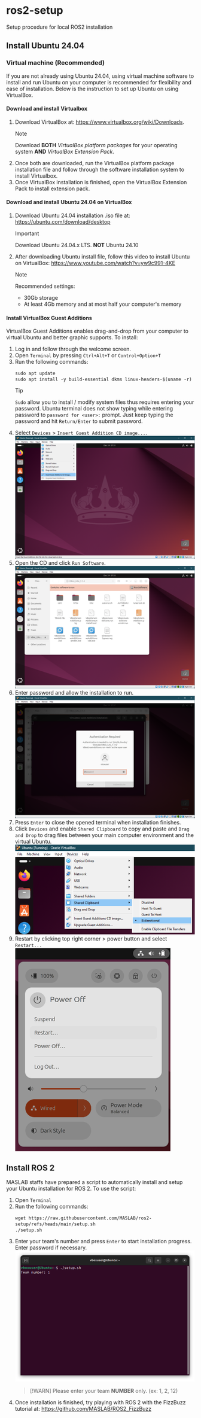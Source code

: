 # ros2-setup
Setup procedure for local ROS2 installation
## Install Ubuntu 24.04
### Virtual machine (Recommended)
If you are not already using Ubuntu 24.04, using virtual machine software to install and run Ubuntu on your computer is recommended for flexibility and ease of installation. Below is the instruction to set up Ubuntu on using VirtualBox.
#### Download and install Virtualbox
1. Download VirtualBox at: https://www.virtualbox.org/wiki/Downloads. 
    > [!NOTE] 
    > Download **BOTH** _VirtualBox platform packages_ for your operating system **AND** _VirtualBox Extension Pack_.
1. Once both are downloaded, run the VirtualBox platform package installation file and follow through the software installation system to install Virtualbox.
1. Once VirtualBox installation is finished, open the VirtualBox Extension Pack to install extension pack.
#### Download and install Ubuntu 24.04 on VirtualBox
1. Download Ubuntu 24.04 installation .iso file at: https://ubuntu.com/download/desktop
    > [!IMPORTANT]
    > Download Ubuntu 24.04.x LTS. **NOT** Ubuntu 24.10
1. After downloading Ubuntu install file, follow this video to install Ubuntu on VirtualBox: https://www.youtube.com/watch?v=yw9c991-4KE 
    > [!NOTE]
    > Recommended settings:
    > * 30Gb storage
    > * At least 4Gb memory and at most half your computer's memory
#### Install VirtualBox Guest Additions
VirtualBox Guest Additions enables drag-and-drop from your computer to virtual Ubuntu and better graphic supports. To install:
1. Log in and follow through the welcome screen.  
1. Open `Terminal` by pressing `Ctrl+Alt+T` or `Control+Option+T`
1. Run the following commands:
    ```shell
    sudo apt update
    sudo apt install -y build-essential dkms linux-headers-$(uname -r)
    ```
    > [!TIP]
    > `Sudo` allow you to install / modify system files thus requires entering your password. Ubuntu terminal does not show typing while entering password to `password for <user>:` prompt. Just keep typing the password and hit `Return/Enter` to submit password.
1. Select `Devices` > `Insert Guest Addition CD image...`.  
    ![insert guest addition CD](image/guest-addt-cd.png)  
1. Open the CD and click `Run Software`.  
    ![run software](image/run-software.png)  
1. Enter password and allow the installation to run.   
    ![enter password](image/password.png)
1. Press `Enter` to close the opened terminal when installation finishes.
1. Click `Devices` and enable `Shared Clipboard` to copy and paste and `Drag and Drop` to drag files between your main computer environment and the virtual Ubuntu.  
    ![shared](image/shared.png)
1. Restart by clicking top right corner > power button and select `Restart...`
    ![restart](image/restart.png)
## Install ROS 2
MASLAB staffs have prepared a script to automatically install and setup your Ubuntu installation for ROS 2. To use the script:
1. Open `Terminal`
1. Run the following commands:
    ```shell
    wget https://raw.githubusercontent.com/MASLAB/ros2-setup/refs/heads/main/setup.sh
    ./setup.sh
    ```
1. Enter your team's number and press `Enter` to start installation progress. Enter password if necessary.
    ![team-numner](image/team-number.png)
    > [!WARN]
    > Please enter your team **NUMBER** only. (ex: 1, 2, 12)
1. Once installation is finished, try playing with ROS 2 with the FizzBuzz tutorial at: https://github.com/MASLAB/ROS2_FizzBuzz  


